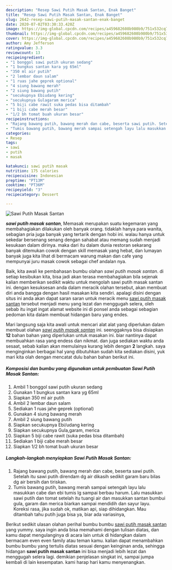 ```yaml
---
description: "Resep Sawi Putih Masak Santan, Enak Banget"
title: "Resep Sawi Putih Masak Santan, Enak Banget"
slug: 2642-resep-sawi-putih-masak-santan-enak-banget
date: 2020-07-02T03:30:33.420Z
image: https://img-global.cpcdn.com/recipes/a459682608b980b9/751x532cq70/sawi-putih-masak-santan-foto-resep-utama.jpg
thumbnail: https://img-global.cpcdn.com/recipes/a459682608b980b9/751x532cq70/sawi-putih-masak-santan-foto-resep-utama.jpg
cover: https://img-global.cpcdn.com/recipes/a459682608b980b9/751x532cq70/sawi-putih-masak-santan-foto-resep-utama.jpg
author: Amy Jefferson
ratingvalue: 3.3
reviewcount: 13
recipeingredient:
- "1 bonggol sawi putih ukuran sedang"
- "1 bungkus santan kara yg 65ml"
- "350 ml air putih"
- "2 lembar daun salam"
- "1 ruas jahe geprek optional"
- "4 siung bawang merah"
- "2 siung bawang putih"
- "secukupnya Ebiudang kering"
- "secukupnya Gulagaram merica"
- "5 biji cabe rawit suka pedas bisa ditambah"
- "1 biji cabe merah besar"
- "1/2 bh tomat buah ukuran besar"
recipeinstructions:
- "Rajang bawang putih, bawang merah dan cabe, beserta sawi putih. Setelah itu sawi putih direndam dg air dikasih sedikit garam baru bilas dg air bersih dan tiriskan."
- "Tumis bawang putih, bawang merah sampai setengah layu lalu masukkan cabe dan ebi tumis lg sampai berbau harum. Lalu masukkan sawi putih dan tomat setelah itu tuangi air dan masukkan santan bumbui gula, garam dan merica biarkan sampai mendidih dan sayur layu. Koreksi rasa, jika sudah ok, matikan api, siap dihidangkan. Mau ditambah tahu putih juga bisa ya, biar ada variasinya,"
categories:
- Resep
tags:
- sawi
- putih
- masak

katakunci: sawi putih masak 
nutrition: 175 calories
recipecuisine: Indonesian
preptime: "PT13M"
cooktime: "PT36M"
recipeyield: "3"
recipecategory: Dessert

---
```



![Sawi Putih Masak Santan](https://img-global.cpcdn.com/recipes/a459682608b980b9/751x532cq70/sawi-putih-masak-santan-foto-resep-utama.jpg)

<b><i>sawi putih masak santan</i></b>, Memasak merupakan suatu kegemaran yang membahagiakan dilakukan oleh banyak orang. tidaklah hanya para wanita, sebagian pria juga banyak yang tertarik dengan hobi ini. walau hanya untuk sekedar bersenang senang dengan sahabat atau memang sudah menjadi kesukaan dalam dirinya. maka dari itu dalam dunia restoran sekarang banyak ditemukan cowok dengan skill memasak yang hebat, dan lumayan banyak juga kita lihat di bermacam warung makan dan cafe yang mempunyai juru masak cowok sebagai chef andalan nya.



Baik, kita awali ke pembahasan bumbu olahan <i>sawi putih masak santan</i>. di setiap kesibukan kita, bisa jadi akan terasa membahagiakan bila sejenak kalian memberikan sedikit waktu untuk mengolah sawi putih masak santan ini. dengan kesuksesan anda dalam meracik olahan tersebut, akan membuat diri anda bangga dengan hasil masakan kita sendiri. apalagi disini dengan situs ini anda akan dapat saran saran untuk meracik menu <u>sawi putih masak santan</u> tersebut menjadi menu yang lezat dan menggugah selera, oleh sebab itu ingat ingat alamat website ini di ponsel anda sebagai sebagian pedoman kita dalam membuat hidangan baru yang endes.


Mari langsung saja kita awali untuk mencari alat alat yang diperlukan dalam membuat olahan <u><i>sawi putih masak santan</i></u> ini. seenggaknya bisa disiapkan <b>12</b> bahan bahan yang diperlukan untuk masakan ini. biar nantinya dapat membuahkan rasa yang endess dan nikmat. dan juga sediakan waktu anda sesaat, sebab kalian akan memulainya kurang lebih dengan <b>2</b> langkah. saya menginginkan berbagai hal yang dibutuhkan sudah kita sediakan disini, yuk mari kita olah dengan mencatat dulu bahan bahan berikut ini.

<!--inarticleads1-->

##### Komposisi dan bumbu yang digunakan untuk pembuatan Sawi Putih Masak Santan:

1. Ambil 1 bonggol sawi putih ukuran sedang
1. Gunakan 1 bungkus santan kara yg 65ml
1. Siapkan 350 ml air putih
1. Ambil 2 lembar daun salam
1. Sediakan 1 ruas jahe geprek (optional)
1. Gunakan 4 siung bawang merah
1. Ambil 2 siung bawang putih
1. Siapkan secukupnya Ebi/udang kering
1. Siapkan secukupnya Gula,garam, merica
1. Siapkan 5 biji cabe rawit (suka pedas bisa ditambah)
1. Sediakan 1 biji cabe merah besar
1. Siapkan 1/2 bh tomat buah ukuran besar




<!--inarticleads2-->

##### Langkah-langkah menyiapkan Sawi Putih Masak Santan:

1. Rajang bawang putih, bawang merah dan cabe, beserta sawi putih. Setelah itu sawi putih direndam dg air dikasih sedikit garam baru bilas dg air bersih dan tiriskan.
1. Tumis bawang putih, bawang merah sampai setengah layu lalu masukkan cabe dan ebi tumis lg sampai berbau harum. Lalu masukkan sawi putih dan tomat setelah itu tuangi air dan masukkan santan bumbui gula, garam dan merica biarkan sampai mendidih dan sayur layu. Koreksi rasa, jika sudah ok, matikan api, siap dihidangkan. Mau ditambah tahu putih juga bisa ya, biar ada variasinya,




Berikut sedikit ulasan olahan perihal bumbu bumbu <u>sawi putih masak santan</u> yang yummy. saya ingin anda bisa memahami dengan tulisan diatas, dan kamu dapat mengulanginya di acara lain untuk di hidangkan dalam bermacam even even family atau teman kamu. kalian dapat menambahkan bumbu bumbu yang tertulis diatas sesuai dengan keinginan anda, sehingga hidangan <b>sawi putih masak santan</b> ini bisa menjadi lebih lezat dan menggugah selera lagi. demikian penjelasan singkat ini, sampai jumpa kembali di lain kesempatan. kami harap hari kamu menyenangkan.
